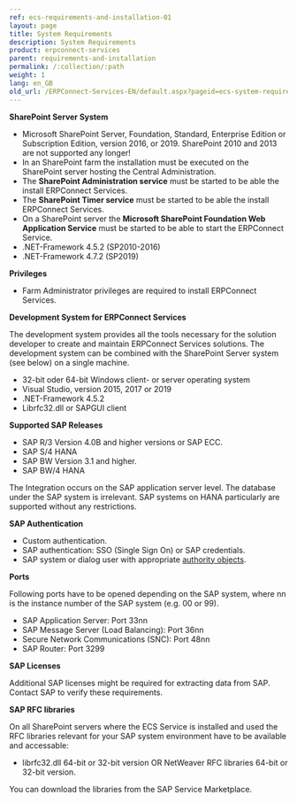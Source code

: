 ```yaml
---
ref: ecs-requirements-and-installation-01
layout: page
title: System Requirements
description: System Requirements
product: erpconnect-services
parent: requirements-and-installation
permalink: /:collection/:path
weight: 1
lang: en_GB
old_url: /ERPConnect-Services-EN/default.aspx?pageid=ecs-system-requirements
---
```


**SharePoint Server System**

- Microsoft SharePoint Server, Foundation, Standard, Enterprise Edition or Subscription Edition, version 2016, or 2019. SharePoint 2010 and 2013 are not supported any longer!
- In an SharePoint farm the installation must be executed on the SharePoint server hosting the Central Administration.
- The **SharePoint Administration service** must be started to be able the install ERPConnect Services.
- The **SharePoint Timer service** must be started to be able the install ERPConnect Services.
- On a SharePoint server the **Microsoft SharePoint Foundation Web Application Service** must be started to be able to start the ERPConnect Service.
- .NET-Framework 4.5.2 (SP2010-2016)
- .NET-Framework 4.7.2 (SP2019)

**Privileges**

- Farm Administrator privileges are required to install ERPConnect Services.

**Development System for ERPConnect Services**

The development system provides all the tools necessary for the solution developer to create and maintain ERPConnect Services solutions. The development system can be combined with the SharePoint Server system (see below) on a single machine.

- 32-bit oder 64-bit Windows client- or server operating system
- Visual Studio, version 2015, 2017 or 2019
- .NET-Framework 4.5.2
- Librfc32.dll or SAPGUI client

**Supported SAP Releases**

- SAP R/3 Version 4.0B and higher versions or SAP ECC.
- SAP S/4 HANA
- SAP BW Version 3.1 and higher.
- SAP BW/4 HANA

The Integration occurs on the SAP application server level. The database under the SAP system is irrelevant. 
SAP systems on HANA particularly are supported without any restrictions.  

**SAP Authentication**  

- Custom authentication.
- SAP authentication: SSO (Single Sign On) or SAP credentials.
- SAP system or dialog user with appropriate [authority objects](https://kb.theobald-software.com/sap/authority-objects-sap-user-rights).

**Ports**

Following ports have to be opened depending on the SAP system, 
where nn is the instance number of the SAP system (e.g. 00 or 99).

- SAP Application Server: Port 33nn
- SAP Message Server (Load Balancing): Port 36nn
- Secure Network Communications (SNC): Port 48nn
- SAP Router: Port 3299

**SAP Licenses**

Additional SAP licenses might be required for extracting data from SAP. Contact SAP to verify these requirements.

**SAP RFC libraries**

On all SharePoint servers where the ECS Service is installed and used the RFC libraries relevant for your SAP system environment have to be available and accessable:  

- librfc32.dll 64-bit or 32-bit version OR NetWeaver RFC libraries 64-bit or 32-bit version. 

You can download the libraries from the SAP Service Marketplace.
